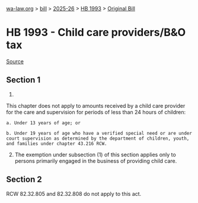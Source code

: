 [wa-law.org](/) > [bill](/bill/) > [2025-26](/bill/2025-26/) > [HB 1993](/bill/2025-26/hb/1993/) > [Original Bill](/bill/2025-26/hb/1993/1/)

# HB 1993 - Child care providers/B&O tax

[Source](http://lawfilesext.leg.wa.gov/biennium/2025-26/Pdf/Bills/House%20Bills/1993.pdf)

## Section 1
1.

This chapter does not apply to amounts received by a child care provider for the care and supervision for periods of less than 24 hours of children:

    a. Under 13 years of age; or

    b. Under 19 years of age who have a verified special need or are under court supervision as determined by the department of children, youth, and families under chapter 43.216 RCW.

2. The exemption under subsection (1) of this section applies only to persons primarily engaged in the business of providing child care.

## Section 2
RCW 82.32.805 and 82.32.808 do not apply to this act.

